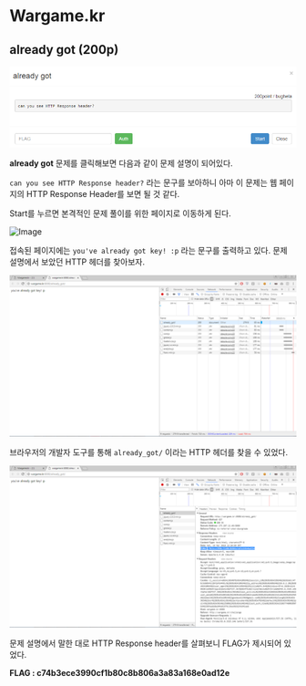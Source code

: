 # Wargame.kr

## already got (200p)

![Image](https://github.com/JaehunYoon/wargame.kr/blob/master/Image/01%20already%20got/01%20Title.PNG)

**already got** 문제를 클릭해보면 다음과 같이 문제 설명이 되어있다.

`can you see HTTP Response header?` 라는 문구를 보아하니 아마 이 문제는 웹 페이지의 HTTP Response Header를 보면 될 것 같다.

Start를 누르면 본격적인 문제 풀이를 위한 페이지로 이동하게 된다.

![Image](https://github.com/JaehunYoon/wargame.kr/blob/master/Image/01%20already%20got/02%20index$20page.PNG)

접속된 페이지에는 `you've already got key! :p` 라는 문구를 출력하고 있다. 문제 설명에서 보았던 HTTP 헤더를 찾아보자.

![Image](https://github.com/JaehunYoon/wargame.kr/blob/master/Image/01%20already%20got/03%20network.PNG)

브라우저의 개발자 도구를 통해 `already_got/` 이라는 HTTP 헤더를 찾을 수 있었다.

![Image](https://github.com/JaehunYoon/wargame.kr/blob/master/Image/01%20already%20got/04%20flag.PNG)

문제 설명에서 말한 대로 HTTP Response header를 살펴보니 FLAG가 제시되어 있었다.

**FLAG : c74b3ece3990cf1b80c8b806a3a83a168e0ad12e**